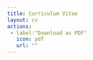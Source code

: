 ```yaml
---
title: Curriculum Vitae
layout: cv
actions:
 - label:"Download as PDF"
   icon: pdf
   url: ""
---
```

